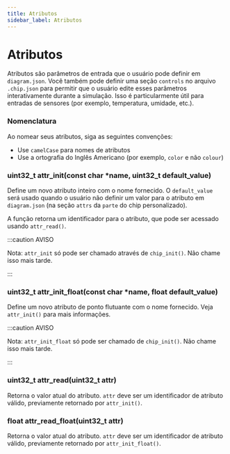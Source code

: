 ```yaml
---
title: Atributos
sidebar_label: Atributos
---
```


# Atributos

Atributos são parâmetros de entrada que o usuário pode definir em `diagram.json`. Você também pode definir uma seção `controls` no arquivo `.chip.json` para permitir que o usuário edite esses parâmetros interativamente durante a simulação. Isso é particularmente útil para entradas de sensores (por exemplo, temperatura, umidade, etc.).

### Nomenclatura

Ao nomear seus atributos, siga as seguintes convenções:

- Use `camelCase` para nomes de atributos
- Use a ortografia do Inglês Americano (por exemplo, `color` e não `colour`)

### uint32_t attr_init(const char \*name, uint32_t default_value)

Define um novo atributo inteiro com o nome fornecido. O `default_value` será usado quando o usuário não definir um valor para o atributo em `diagram.json` (na seção `attrs` da `parte` do chip personalizado).

A função retorna um identificador para o atributo, que pode ser acessado usando `attr_read()`.

:::caution AVISO

Nota: `attr_init` só pode ser chamado através de `chip_init()`. Não chame isso mais tarde.

:::

### uint32_t attr_init_float(const char \*name, float default_value)

Define um novo atributo de ponto flutuante com o nome fornecido. Veja `attr_init()` para mais informações.

:::caution AVISO

Nota: `attr_init_float` só pode ser chamado de `chip_init()`. Não chame isso mais tarde.

:::

### uint32_t attr_read(uint32_t attr)

Retorna o valor atual do atributo. `attr` deve ser um identificador de atributo válido, previamente retornado por `attr_init()`.

### float attr_read_float(uint32_t attr)

Retorna o valor atual do atributo. `attr` deve ser um identificador de atributo válido, previamente retornado por `attr_init_float()`.
